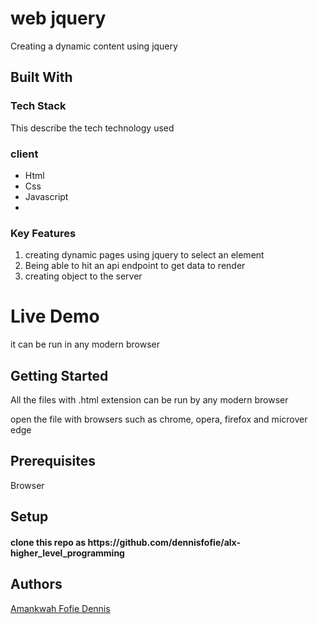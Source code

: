 <h1>web jquery</h1>
<p>Creating a dynamic content using jquery</p>

<h2>Built With</h2>
<h3>Tech Stack</h3>
<p>This describe the tech technology used</p>
<h3>client</h3>
<ul>
<li>Html</li>
<li>Css</li>
<li>Javascript<li>
</ul>

<h3>Key Features</h3>
<ol>
<li>creating dynamic pages using jquery to select an element</li>
<li>Being able to hit an api endpoint to get data to render</li>
<li>creating object to the server</li>
</ol>

<h1>Live Demo</h1>
<p>it can be run in any modern browser</p>

<h2>Getting Started</h2>
<p>All the files with .html extension can be run by any modern browser</p>
<p>open the file with browsers such as chrome, opera, firefox and microver edge</p>

<h2>Prerequisites</h2>
<p>Browser</p>

<h2>Setup</h2>
<h4>clone this repo as https://github.com/dennisfofie/alx-higher_level_programming</h4>

<h2>Authors</h2>
<a href="github/dennisfofie">Amankwah Fofie Dennis</a>
